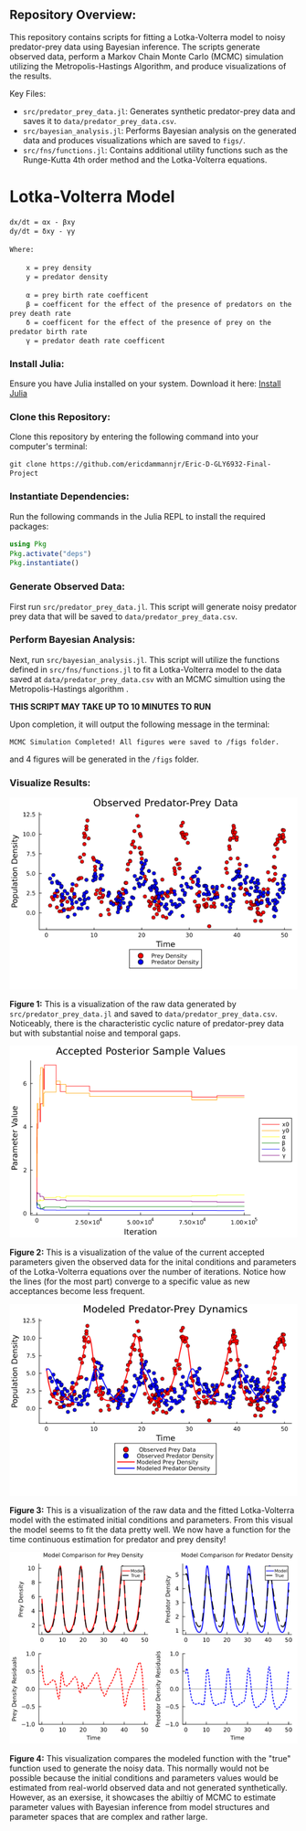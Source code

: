## Repository Overview:

This repository contains scripts for fitting a Lotka-Volterra model to noisy predator-prey data using Bayesian inference. The scripts generate observed data, perform a Markov Chain Monte Carlo (MCMC) simulation utilizing the Metropolis-Hastings Algorithm, and produce visualizations of the results.

Key Files: 

- `src/predator_prey_data.jl`: Generates synthetic predator-prey data and saves it to `data/predator_prey_data.csv`.
- `src/bayesian_analysis.jl`: Performs Bayesian analysis on the generated data and produces visualizations which are saved to `figs/`.
- `src/fns/functions.jl`: Contains additional utility functions such as the Runge-Kutta 4th order method and the Lotka-Volterra equations.

# Lotka-Volterra Model 
 
    dx/dt = αx - βxy
    dy/dt = δxy - γy

    Where:

        x = prey density
        y = predator density

        α = prey birth rate coefficent
        β = coefficent for the effect of the presence of predators on the prey death rate
        δ = coefficent for the effect of the presence of prey on the predator birth rate
        γ = predator death rate coefficent

### Install Julia:

Ensure you have Julia installed on your system. Download it here: [Install Julia](https://julialang.org/install/)

### Clone this Repository:

Clone this repository by entering the following command into your computer's terminal:

```
git clone https://github.com/ericdammannjr/Eric-D-GLY6932-Final-Project
```

### Instantiate Dependencies:

Run the following commands in the Julia REPL to install the required packages:

```julia
using Pkg
Pkg.activate("deps")
Pkg.instantiate()
```

### Generate Observed Data:

First run `src/predator_prey_data.jl`. This script will generate noisy predator prey data that will be saved to `data/predator_prey_data.csv`.

### Perform Bayesian Analysis:

Next, run `src/bayesian_analysis.jl`. This script will utilize the functions defined in `src/fns/functions.jl` to fit a Lotka-Volterra model to the data saved at `data/predator_prey_data.csv` with an MCMC simultion using the Metropolis-Hastings algorithm .

**THIS SCRIPT MAY TAKE UP TO 10 MINUTES TO RUN**

Upon completion, it will output the following message in the terminal:

```
MCMC Simulation Completed! All figures were saved to /figs folder.
```

and 4 figures will be generated in the `/figs` folder.

### Visualize Results: 

![Local Image](figs/raw_data.png)

**Figure 1:** This is a visualization of the raw data generated by `src/predator_prey_data.jl` and saved to `data/predator_prey_data.csv`. Noticeably, there is the characteristic cyclic nature of predator-prey data but with substantial noise and temporal gaps. 

![Local Image](figs/posterior_samples.png)

**Figure 2:** This is a visualization of the value of the current accepted parameters given the observed data for the inital conditions and parameters of the Lotka-Volterra equations over the number of iterations. Notice how the lines (for the most part) converge to a specific value as new acceptances become less frequent. 

![Local Image](figs/model_fit.png)

**Figure 3:** This is a visualization of the raw data and the fitted Lotka-Volterra model with the estimated initial conditions and parameters. From this visual the model seems to fit the data pretty well. We now have a function for the time continuous estimation for predator and prey density!

![Local Image](figs/model_comparison.png)

**Figure 4:** This visualization compares the modeled function with the "true" function used to generate the noisy data. This normally would not be possible because the initial conditions and parameters values would be estimated from real-world observed data and not generated synthetically. However, as an exersise, it showcases the abiltiy of MCMC to estimate parameter values with Bayesian inference from model structures and parameter spaces that are complex and rather large. 